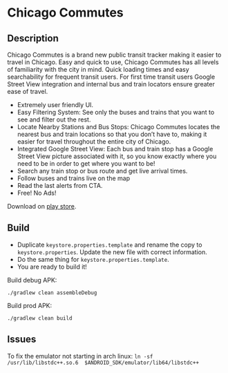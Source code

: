 # Chicago Commutes

## Description

Chicago Commutes is a brand new public transit tracker making it easier to travel in Chicago. Easy and quick to use, Chicago Commutes has all levels of familiarity with the city in mind. Quick loading times and easy searchability for frequent transit users. For first time transit users Google Street View integration and internal bus and train locators ensure greater ease of travel.
* Extremely user friendly UI.
* Easy Filtering System: See only the buses and trains that you want to see and filter out the rest.
* Locate Nearby Stations and Bus Stops: Chicago Commutes locates the nearest bus and train locations so that you don’t have to, making it easier for travel throughout the entire city of Chicago.
* Integrated Google Street View: Each bus and train stop has a Google Street View picture associated with it, so you know exactly where you need to be in order to get where you want to be!
* Search any train stop or bus route and get live arrival times.
* Follow buses and trains live on the map
* Read the last alerts from CTA.
* Free! No Ads!

Download on [play store](https://play.google.com/store/apps/details?id=fr.cph.chicago).

## Build

* Duplicate `keystore.properties.template` and rename the copy to `keystore.properties`. Update the new file with correct information.
* Do the same thing for `keystore.properties.template`.
* You are ready to build it!

Build debug APK:

`./gradlew clean assembleDebug`

Build prod APK:

`./gradlew clean build`


## Issues

To fix the emulator not starting in arch linux: `ln -sf /usr/lib/libstdc++.so.6  $ANDROID_SDK/emulator/lib64/libstdc++`
